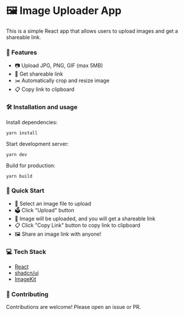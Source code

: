 # 🖼️ Image Uploader App
This is a simple React app that allows users to upload images and get a shareable link.
### 📸 Features
- 📷 Upload JPG, PNG, GIF (max 5MB)
- 🔗 Get shareable link
- ✂️ Automatically crop and resize image
- 📋 Copy link to clipboard
### 🛠 Installation and usage
Install dependencies:
```shell
yarn install
```
Start development server:
```shell
yarn dev
```
Build for production:
```shell
yarn build
```

### 🚀 Quick Start
- 📁 Select an image file to upload
- 🗳 Click "Upload" button
- 🔗 Image will be uploaded, and you will get a shareable link
- 📋 Click "Copy Link" button to copy link to clipboard
- 🖼️ Share an image link with anyone!

### 💻 Tech Stack
- [React](https://react.dev/)
- [shadcn/ui](https://ui.shadcn.com/)
- [ImageKit](https://imagekit.io/)

### 🤝 Contributing
Contributions are welcome! Please open an issue or PR.